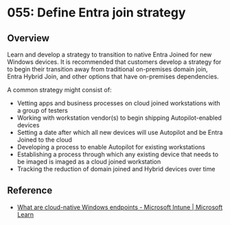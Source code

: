 # 055: Define Entra join strategy

## Overview

Learn and develop a strategy to transition to native Entra Joined for new Windows devices. It is recommended that customers develop a strategy for to begin their transition away from traditional on-premises domain join, Entra Hybrid Join, and other options that have on-premises dependencies.

A common strategy might consist of:

- Vetting apps and business processes on cloud joined workstations with a group of testers
- Working with workstation vendor(s) to begin shipping Autopilot-enabled devices
- Setting a date after which all new devices will use Autopilot and be Entra Joined to the cloud
- Developing a process to enable Autopilot for existing workstations
- Establishing a process through which any existing device that needs to be imaged is imaged as a cloud joined workstation
- Tracking the reduction of domain joined and Hybrid devices over time

## Reference

* [What are cloud-native Windows endpoints - Microsoft Intune | Microsoft Learn](https://learn.microsoft.com/mem/solutions/cloud-native-endpoints/cloud-native-endpoints-overview)
